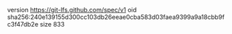 version https://git-lfs.github.com/spec/v1
oid sha256:240e139155d300cc103db26eeae0cba583d03faea9399a9a18cbb9fc3f47db2e
size 833
